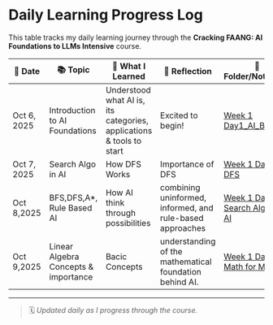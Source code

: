# Daily Learning Progress Log

This table tracks my daily learning journey through the **Cracking FAANG: AI Foundations to LLMs Intensive** course.

| 📅 Date | 📚 Topic | 🧠 What I Learned | 💭 Reflection | 🔗 Folder/Notebook |
|----------|-----------|------------------|---------------|--------------------|
| Oct 6, 2025 | Introduction to AI Foundations | Understood what AI is, its categories, applications & tools to start | Excited to begin!| [Week 1 Day1_AI_Basics](./W1%20D%201%20AI%20Intro/W1D1_AI_Intro.md) |
| Oct 7, 2025 | Search Algo in AI | How DFS Works | Importance of DFS  | [Week 1 Day 2 DFS](./W1%20D2%20Search%20Algo/DFS_in_AI.md) | 
| Oct 8,2025 | BFS,DFS,A*, Rule Based AI | How AI think through possibilities | combining uninformed, informed, and rule-based approaches | [Week 1 Day 3 Search Algo's in AI ](./W1%20D3%20Search%20Algo%20continue/Search_alog's.md) | 
Oct 9,2025 | Linear Algebra Concepts & importance | Bacic Concepts  | understanding of the mathematical foundation behind AI. | [Week 1 Day 4 Math for Ml ](./W1%20D4%20Linear%20Algebra%20Concepts/math_for_ml_linear_algebra_concepts.md)
---


> 🗓️ *Updated daily as I progress through the course.*
